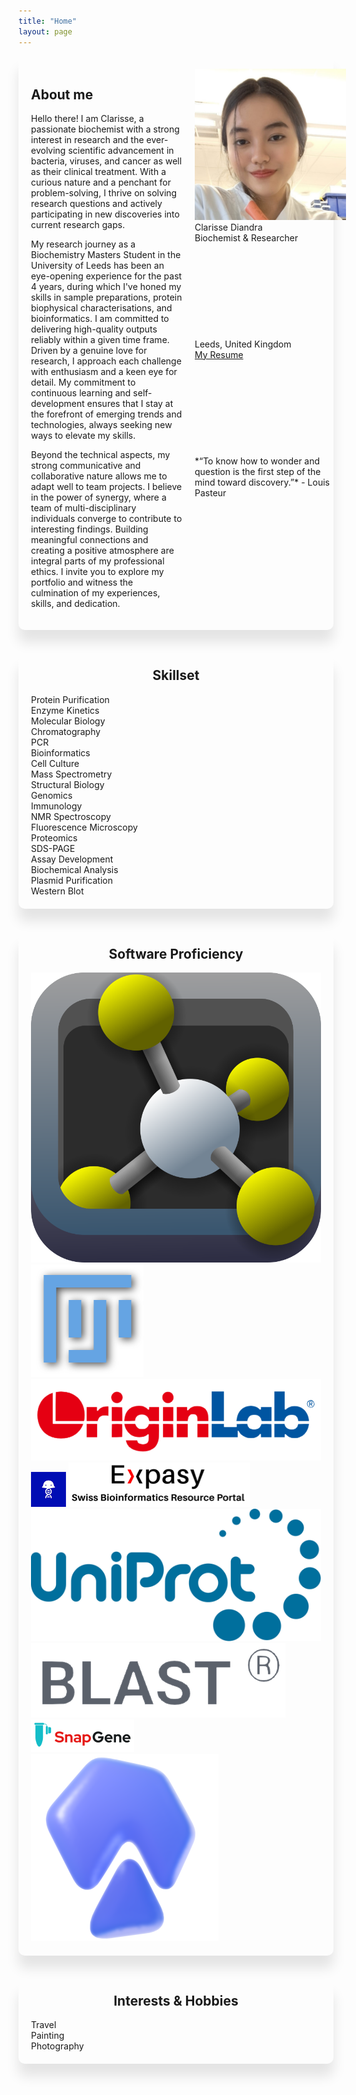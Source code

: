 ```yaml
---
title: "Home"
layout: page
---
```


<div style="border: 0px solid #ccc; border-radius: 10px; box-shadow: 0 20px 20px rgba(0, 0, 0, 0.1); margin-bottom: 40px;">
    <div style="display: flex; flex-direction: row; width: 100%; padding:20px;">
        <div style="flex: 1; align-self: flex-start; margin-right: 20px;">
            <h2>About me</h2>
<div markdown="1">
Hello there! I am Clarisse, a passionate biochemist with a strong interest in research and the ever-evolving scientific advancement in bacteria, viruses, and cancer as well as their clinical treatment. With a curious nature and a penchant for problem-solving, I thrive on solving research questions and actively participating in new discoveries into current research gaps.

My research journey as a Biochemistry Masters Student in the University of Leeds has been an eye-opening experience for the past 4 years, during which I've honed my skills in sample preparations, protein biophysical characterisations, and bioinformatics. I am committed to delivering high-quality outputs reliably within a given time frame. Driven by a genuine love for research, I approach each challenge with enthusiasm and a keen eye for detail. My commitment to continuous learning and self-development ensures that I stay at the forefront of emerging trends and technologies, always seeking new ways to elevate my skills.

Beyond the technical aspects, my strong communicative and collaborative nature allows me to adapt well to team projects. I believe in the power of synergy, where a team of multi-disciplinary individuals converge to contribute to interesting findings. Building meaningful connections and creating a positive atmosphere are integral parts of my professional ethics.
I invite you to explore my portfolio and witness the culmination of my experiences, skills, and dedication.
</div>
        </div>
        <div style="flex: 1; align-self: flex-start">
            <img class="pfp" src="/assets/img/pfp.jpg">
            <div class="desc">
                <div class="title">Clarisse Diandra</div>
                <div class="row">Biochemist & Researcher</div>
                <div class="loc"><svg aria-hidden=true class="icon"><use xlink:href="{{ "/assets/fontawesome/icons.svg" | relative_url }}#location-dot"></use></svg> Leeds, United Kingdom</div>
                <div class="more"><a class="resume" href="/assets/docs/resume.pdf"><div class="loc">My Resume <svg aria-hidden=true class="icon"><use xlink:href="{{ "/assets/fontawesome/icons.svg" | relative_url }}#file"></use></svg></div></a></div>
                <!-- {% include menu.html menu=site.external %} -->
            </div>
<div style="width:90%" markdown="1">
*“To know how to wonder and question is the first step of the mind toward discovery.”* - Louis Pasteur
</div>
        </div>
    </div>
</div>

<div style="border: 0px solid #ccc; border-radius: 10px; box-shadow: 0 20px 20px rgba(0, 0, 0, 0.1); margin-bottom: 40px; padding:20px;">
    <h2 style="text-align: center; margin-top: 0px;">Skillset</h2>
    <div class="skillbox">
        <div class="skill">
            Protein Purification
        </div>
        <div class="skill">
            Enzyme Kinetics
        </div>
        <div class="skill">
            Molecular Biology
        </div>
        <div class="skill">
            Chromatography
        </div>
        <div class="skill">
            PCR
        </div>
        <div class="skill">
            Bioinformatics
        </div>
        <div class="skill">
            Cell Culture
        </div>
        <div class="skill">
            Mass Spectrometry
        </div>
        <div class="skill">
            Structural Biology
        </div>
        <div class="skill">
            Genomics
        </div>
        <div class="skill">
            Immunology
        </div>
        <div class="skill">
            NMR Spectroscopy
        </div>
        <div class="skill">
            Fluorescence Microscopy
        </div>
        <div class="skill">
            Proteomics
        </div>
        <div class="skill">
            SDS-PAGE
        </div>
        <div class="skill">
            Assay Development
        </div>
        <div class="skill">
            Biochemical Analysis
        </div>
        <div class="skill">
            Plasmid Purification
        </div>
        <div class="skill">
            Western Blot
        </div>
    </div>
</div>

<div style="border: 0px solid #ccc; border-radius: 10px; box-shadow: 0 20px 20px rgba(0, 0, 0, 0.1); margin-bottom: 40px; padding:20px;">
    <h2 style="text-align: center; margin-top: 0px;">Software Proficiency</h2>
    <div class="skillbox">
        <a style="text-decoration:none" title="PyMOL" href="https://pymol.org/2/">
            <img class="softwareicon" alt="PyMOL logo" src="/assets/img/logos/pymol.png">
        </a>
        <a style="text-decoration:none" title="Fiji" href="https://imagej.net/software/fiji/">
            <img class="softwareicon" alt="Fiji logo" src="/assets/img/logos/fiji.svg">
        </a>
        <a style="text-decoration:none" title="OriginLab" href="https://www.originlab.com">
            <img class="softwareicon" alt="OriginLab logo" src="/assets/img/logos/originlab.png">
        </a>
        <a style="text-decoration:none" title="Benchling" href="https://www.benchling.com">
            <img class="softwareicon" alt="Benchling logo" src="/assets/img/logos/benchling.png">
        </a>
        <a style="text-decoration:none" title="Expasy" href="https://www.expasy.org">
            <img class="softwareicon" alt="Expasy logo" src="/assets/img/logos/expasy.png">
        </a>
        <a style="text-decoration:none" title="UniProt" href="https://www.uniprot.org">
            <img class="softwareicon" alt="UniProt logo" src="/assets/img/logos/uniprot.svg">
        </a>
        <a style="text-decoration:none" title="BLAST" href="https://blast.ncbi.nlm.nih.gov/Blast.cgi">
            <img class="softwareicon" alt="BLAST logo" src="/assets/img/logos/blast.png">
        </a>
        <a style="text-decoration:none" title="SnapGene" href="https://www.snapgene.com">
            <img class="softwareicon" alt="SnapGene logo" src="/assets/img/logos/snapgene.png">
        </a>
        <a style="text-decoration:none" title="AutoDock" href="https://autodock.scripps.edu">
            <img class="softwareicon" alt="AutoDock logo" src="/assets/img/logos/autodock.png">
        </a>
    </div>
</div>

<div style="border: 0px solid #ccc; border-radius: 10px; box-shadow: 0 20px 20px rgba(0, 0, 0, 0.1); margin-bottom: 40px; padding:20px;">
    <h2 style="text-align: center; margin-top: 0px;">Interests & Hobbies</h2>
    <div class="skillbox">
        <div class="skill">
            Travel
        </div>
        <div class="skill">
            Painting
        </div>
        <div class="skill">
            Photography
        </div>
    </div>
</div>
